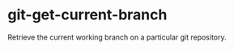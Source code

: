 git-get-current-branch
======================

Retrieve the current working branch on a particular git repository.
